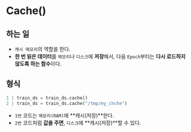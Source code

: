 # Cache()

## 하는 일
- ``캐시 메모리``의 역할을 한다.
- **한 번 읽은 데이터**를 ``메모리``나 ``디스크``에 **저장**해서, 다음 ``Epoch``부터는 **다시 로드하지 않도록 하는 함수**이다.

## 형식
```python
1 | train_ds = train_ds.cache()
2 | train_ds = train_ds.cache("/tmp/my_chche")
```
- ``1번`` 코드는 ``메모리(RAM)``에 **캐시(저장)**한다.
- ``2번`` 코드처럼 **값을 주면**, ``디스크``에 **캐시(저장)**할 수 있다.